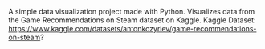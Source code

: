A simple data visualization project made with Python. 
Visualizes data from the Game Recommendations on Steam dataset on Kaggle.
Kaggle Dataset: https://www.kaggle.com/datasets/antonkozyriev/game-recommendations-on-steam?
